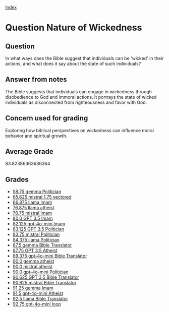 
[Index](../../index.md)
# Question Nature of Wickedness
## Question
In what ways does the Bible suggest that individuals can be 'wicked' in their actions, and what does it say about the state of such individuals?

## Answer from notes
The Bible suggests that individuals can engage in wickedness through disobedience to God and immoral actions. It portrays the state of wicked individuals as disconnected from righteousness and favor with God.

## Concern used for grading
Exploring how biblical perspectives on wickedness can influence moral behavior and spiritual growth.

## Average Grade
83.82386363636364

## Grades
 * [58.75 gemma Politician](../answers/gemma_Politician/Nature_of_Wickedness.md)
 * [65.625 mistral 1.75 vectored](../answers/mistral_1.75_vectored/Nature_of_Wickedness.md)
 * [66.875 llama Imam](../answers/llama_Imam/Nature_of_Wickedness.md)
 * [76.875 llama atheist](../answers/llama_atheist/Nature_of_Wickedness.md)
 * [78.75 mistral Imam](../answers/mistral_Imam/Nature_of_Wickedness.md)
 * [80.0 GPT 3.5 Imam](../answers/GPT_3.5_Imam/Nature_of_Wickedness.md)
 * [82.125 gpt-4o-mini Imam](../answers/gpt-4o-mini_Imam/Nature_of_Wickedness.md)
 * [83.125 GPT 3.5 Politician](../answers/GPT_3.5_Politician/Nature_of_Wickedness.md)
 * [83.75 mistral Politician](../answers/mistral_Politician/Nature_of_Wickedness.md)
 * [84.375 llama Politician](../answers/llama_Politician/Nature_of_Wickedness.md)
 * [87.5 gemma Bible Translator](../answers/gemma_Bible_Translator/Nature_of_Wickedness.md)
 * [87.75 GPT 3.5 Atheist](../answers/GPT_3.5_Atheist/Nature_of_Wickedness.md)
 * [89.375 gpt-4o-mini Bible Translator](../answers/gpt-4o-mini_Bible_Translator/Nature_of_Wickedness.md)
 * [90.0 gemma atheist](../answers/gemma_atheist/Nature_of_Wickedness.md)
 * [90.0 mistral atheist](../answers/mistral_atheist/Nature_of_Wickedness.md)
 * [90.0 gpt-4o-mini Politician](../answers/gpt-4o-mini_Politician/Nature_of_Wickedness.md)
 * [90.625 GPT 3.5 Bible Translator](../answers/GPT_3.5_Bible_Translator/Nature_of_Wickedness.md)
 * [90.625 mistral Bible Translator](../answers/mistral_Bible_Translator/Nature_of_Wickedness.md)
 * [91.25 gemma Imam](../answers/gemma_Imam/Nature_of_Wickedness.md)
 * [91.5 gpt-4o-mini Atheist](../answers/gpt-4o-mini_Atheist/Nature_of_Wickedness.md)
 * [92.5 llama Bible Translator](../answers/llama_Bible_Translator/Nature_of_Wickedness.md)
 * [92.75 gpt-4o-mini loop](../answers/gpt-4o-mini_loop/Nature_of_Wickedness.md)
